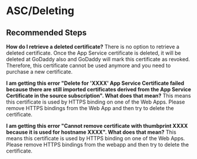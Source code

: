 <properties
  pagetitle="ASC/Deleting"
  service="microsoft.certificateregistration"
  resource="certificateorders"
  ms.author="curibe,shrahman"
  selfhelptype="Generic"
  supporttopicids="32690926"
  resourcetags=""
  productpesids="16512"
  cloudenvironments="blackforest,fairfax,public,usnat,ussec,mooncake"
  disableclouds=""
  articleid="fc925934-4c50-4a81-8e78-f582059e69dc"
  ownershipid="Compute_AppService" />
# ASC/Deleting

## **Recommended Steps**

**How do I retrieve a deleted certificate?**
There is no option to retrieve a deleted certificate. Once the App Service certificate is deleted, it will be deleted at GoDaddy also and GoDaddy will mark this certificate as revoked. Therefore, this certificate cannot be used anymore and you need to purchase a new certificate.



**I am getting this error "Delete for 'XXXX' App Service Certificate failed because there are still imported certificates derived from the App Service Certificate in the source subscription". What does that mean?**
This means this certificate is used by HTTPS binding on one of the Web Apps. Please remove HTTPS bindings from the Web App and then try to delete the certificate.

**I am getting this error "Cannot remove certificate with thumbprint XXXX because it is used for hostname XXXX". What does that mean?**
This means this certificate is used by HTTPS binding on one of the Web Apps. Please remove HTTPS bindings from the webapp and then try to delete the certificate.
